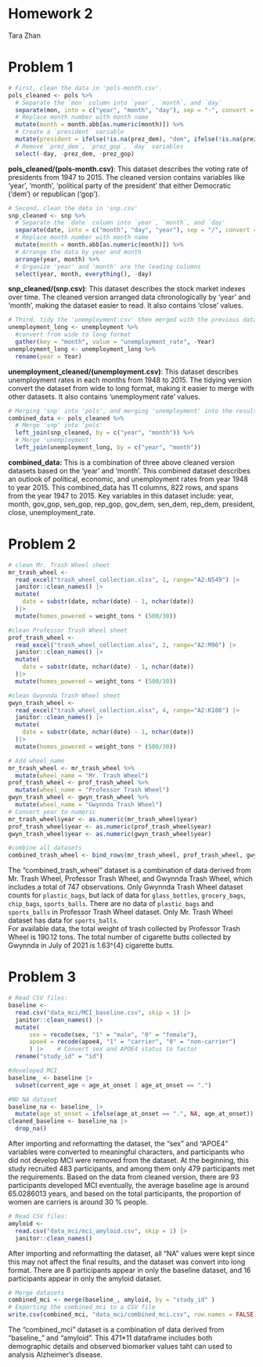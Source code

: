 Homework 2
================
Tara Zhan

# Problem 1

``` r
# First, clean the data in 'pols-month.csv'.
pols_cleaned <- pols %>%
  # Separate the `mon` column into `year`, `month`, and `day`
  separate(mon, into = c("year", "month", "day"), sep = "-", convert = TRUE) %>%
  # Replace month number with month name
  mutate(month = month.abb[as.numeric(month)]) %>%
  # Create a `president` variable
  mutate(president = ifelse(!is.na(prez_dem), "dem", ifelse(!is.na(prez_gop), "gop", NA))) %>%
  # Remove `prez_dem`, `prez_gop`, `day` variables
  select(-day, -prez_dem, -prez_gop)
```

**pols_cleaned/(pols-month.csv)**: This dataset describes the voting
rate of presidents from 1947 to 2015. The cleaned version contains
variables like ‘year’, ‘month’, ‘political party of the president’ that
either Democratic (‘dem’) or republican (‘gop’).

``` r
# Second, clean the data in 'snp.csv'
snp_cleaned <- snp %>%
  # Separate the `date` column into `year`, `month`, and `day'
  separate(date, into = c("month", "day", "year"), sep = "/", convert = TRUE) %>%
  # Replace month number with month name
  mutate(month = month.abb[as.numeric(month)]) %>%
  # Arrange the data by year and month
  arrange(year, month) %>%
  # Organize 'year' and 'month' are the leading columns
  select(year, month, everything(), -day)
```

**snp_cleaned/(snp.csv)**: This dataset describes the stock market
indexes over time. The cleaned version arranged data chronologically by
‘year’ and ‘month’, making the dataset easier to read. It also contains
‘close’ values.

``` r
# Third, tidy the 'unemployment.csv' then merged with the previous datasets
unemployment_long <- unemployment %>%
  #convert from wide to long format
  gather(key = "month", value = "unemployment_rate", -Year)
unemployment_long <- unemployment_long %>%
  rename(year = Year)
```

**unemployment_cleaned/(unemployment.csv)**: This dataset describes
unemployment rates in each months from 1948 to 2015. The tidying version
convert the dataset from wide to long format, making it easier to merge
with other datasets. It also contains ‘unemployment rate’ values.

``` r
# Merging 'snp' into 'pols', and merging 'unemployment' into the result.
combined_data <- pols_cleaned %>%
  # Merge 'snp' into 'pols'
  left_join(snp_cleaned, by = c("year", "month")) %>%
  # Merge 'unemployment'
  left_join(unemployment_long, by = c("year", "month"))
```

**combined_data:** This is a combination of three above cleaned version
datasets based on the ‘year’ and ‘month’. This combined dataset
describes an outlook of political, economic, and unemployment rates from
year 1948 to year 2015. This combined_data has 11 columns, 822 rows, and
spans from the year 1947 to 2015. Key variables in this dataset include:
year, month, gov_gop, sen_gop, rep_gop, gov_dem, sen_dem, rep_dem,
president, close, unemployment_rate.

# Problem 2

``` r
# clean Mr. Trash Wheel sheet
mr_trash_wheel <- 
  read_excel("trash_wheel_collection.xlsx", 1, range="A2:N549") |>
  janitor::clean_names() |>
  mutate(
    date = substr(date, nchar(date) - 1, nchar(date))
  )|>
  mutate(homes_powered = weight_tons * (500/30))

#clean Professor Trash Wheel sheet 
prof_trash_wheel <- 
  read_excel("trash_wheel_collection.xlsx", 2, range="A2:M96") |>
  janitor::clean_names() |>
  mutate(
    date = substr(date, nchar(date) - 1, nchar(date))
  )|>
  mutate(homes_powered = weight_tons * (500/30))

#clean Gwynnda Trash Wheel sheet 
gwyn_trash_wheel <- 
  read_excel("trash_wheel_collection.xlsx", 4, range="A2:K108") |>
  janitor::clean_names() |>
  mutate(
    date = substr(date, nchar(date) - 1, nchar(date))
  )|>
  mutate(homes_powered = weight_tons * (500/30))
```

``` r
# Add wheel_name
mr_trash_wheel <- mr_trash_wheel %>%
  mutate(wheel_name = "Mr. Trash Wheel")
prof_trash_wheel <- prof_trash_wheel %>%
  mutate(wheel_name = "Professor Trash Wheel")
gwyn_trash_wheel <- gwyn_trash_wheel %>%
  mutate(wheel_name = "Gwynnda Trash Wheel")
# Convert year to numeric
mr_trash_wheel$year <- as.numeric(mr_trash_wheel$year)
prof_trash_wheel$year <- as.numeric(prof_trash_wheel$year)
gwyn_trash_wheel$year <- as.numeric(gwyn_trash_wheel$year)

#combine all datasets
combined_trash_wheel <- bind_rows(mr_trash_wheel, prof_trash_wheel, gwyn_trash_wheel)
```

The “combined_trash_wheel” dataset is a combination of data derived from
Mr. Trash Wheel, Professor Trash Wheel, and Gwynnda Trash Wheel, which
includes a total of 747 observations. Only Gwynnda Trash Wheel dataset
counts for `plastic_bags`, but lack of data for `glass_bottles`,
`grocery_bags`, `chip_bags`, `sports_balls`. There are no data of
`plastic_bags` and `sports_balls` in Professor Trash Wheel dataset. Only
Mr. Trash Wheel dataset has data for `sports_balls`.  
For available data, the total weight of trash collected by Professor
Trash Wheel is 190.12 tons. The total number of cigarette butts
collected by Gwynnda in July of 2021 is 1.63^{4} cigarette butts.

# Problem 3

``` r
# Read CSV files:
baseline <- 
  read.csv("data_mci/MCI_baseline.csv", skip = 1) |>
  janitor::clean_names() |>
  mutate(
      sex = recode(sex, "1" = "male", "0" = "female"),
      apoe4 = recode(apoe4, "1" = "carrier", "0" = "non-carrier")
      ) |>    # Convert sex and APOE4 status to factor 
  rename("study_id" = "id")

#developed MCI
baseline_ <- baseline |>
  subset(current_age < age_at_onset | age_at_onset == ".")

#NO NA dataset
baseline_na <- baseline_ |>
  mutate(age_at_onset = ifelse(age_at_onset == ".", NA, age_at_onset))
cleaned_baseline <- baseline_na |>
  drop_na()
```

After importing and reformatting the dataset, the “sex” and “APOE4”
variables were converted to meaningful characters, and participants who
did not develop MCI were removed from the dataset. At the beginning,
this study recruited 483 participants, and among them only 479
participants met the requirements. Based on the data from cleaned
version, there are 93 participants developed MCI eventually, the average
baseline age is around 65.0286013 years, and based on the total
participants, the proportion of women are carriers is around 30 %
people.

``` r
# Read CSV files:
amyloid <- 
  read.csv("data_mci/mci_amyloid.csv", skip = 1) |>
  janitor::clean_names()
```

After importing and reformatting the dataset, all “NA” values were kept
since this may not affect the final results, and the dataset was convert
into long format. There are 8 participants appear in only the baseline
dataset, and 16 participants appear in only the amyloid dataset.

``` r
# Merge datasets
combined_mci <- merge(baseline_, amyloid, by = "study_id" )
# Exporting the combined_mci to a CSV file
write.csv(combined_mci, "data_mci/combined_mci.csv", row.names = FALSE)
```

The “combined_mci” dataset is a combination of data derived from
“baseline\_” and “amyloid”. This 471\*11 dataframe includes both
demographic details and observed biomarker values taht can used to
analysis Alzheimer’s disease.
